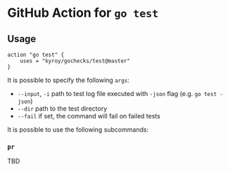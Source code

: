 # GitHub Action for `go test`


## Usage

```workflow
action "go test" {
    uses = "kyroy/gochecks/test@master"
}
```

It is possible to specify the following `args`:
- `--input`, `-i` path to test log file executed with `-json` flag (e.g. `go test -json`)
- `--dir` path to the test directory
- `--fail` if set, the command will fail on failed tests

It is possible to use the following subcommands:

### `pr`

TBD

